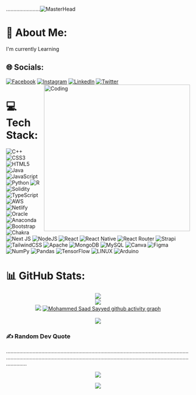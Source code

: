 .......................![MasterHead](https://media.licdn.com/dms/image/C5112AQEoq9MxhwjOcA/article-cover_image-shrink_600_2000/0/1558900050534?e=2147483647&v=beta&t=S151jyZ2WZGWLfHpE9wj8W4_o1XIflHWJBk881m9R2Y)


# 💫 About Me:
I'm currently Learning


## 🌐 Socials:
[![Facebook](https://img.shields.io/badge/Facebook-%231877F2.svg?logo=Facebook&logoColor=white)](https://facebook.com/mohammedsaad.sayyed.1) [![Instagram](https://img.shields.io/badge/Instagram-%23E4405F.svg?logo=Instagram&logoColor=white)](https://instagram.com/Saad_4883) [![LinkedIn](https://img.shields.io/badge/LinkedIn-%230077B5.svg?logo=linkedin&logoColor=white)](https://linkedin.com/in/mohammad-saad-sayyed-750b8920b) [![Twitter](https://img.shields.io/badge/Twitter-%231DA1F2.svg?logo=Twitter&logoColor=white)](https://twitter.com/Mdsaadstwt) 
                <img align="right" width="400" border-radius="10" src="https://camo.githubusercontent.com/cae12fddd9d6982901d82580bdf321d81fb299141098ca1c2d4891870827bf17/68747470733a2f2f6d69726f2e6d656469756d2e636f6d2f6d61782f313336302f302a37513379765349765f7430696f4a2d5a2e676966" alt="Coding">


# 💻 Tech Stack:
![C++](https://img.shields.io/badge/c++-%2300599C.svg?style=plastic&logo=c%2B%2B&logoColor=white) ![CSS3](https://img.shields.io/badge/css3-%231572B6.svg?style=plastic&logo=css3&logoColor=white) ![HTML5](https://img.shields.io/badge/html5-%23E34F26.svg?style=plastic&logo=html5&logoColor=white) ![Java](https://img.shields.io/badge/java-%23ED8B00.svg?style=plastic&logo=java&logoColor=white) ![JavaScript](https://img.shields.io/badge/javascript-%23323330.svg?style=plastic&logo=javascript&logoColor=%23F7DF1E) ![Python](https://img.shields.io/badge/python-3670A0?style=plastic&logo=python&logoColor=ffdd54) ![R](https://img.shields.io/badge/r-%23276DC3.svg?style=plastic&logo=r&logoColor=white) ![Solidity](https://img.shields.io/badge/Solidity-%23363636.svg?style=plastic&logo=solidity&logoColor=white) ![TypeScript](https://img.shields.io/badge/typescript-%23007ACC.svg?style=plastic&logo=typescript&logoColor=white) ![AWS](https://img.shields.io/badge/AWS-%23FF9900.svg?style=plastic&logo=amazon-aws&logoColor=white) ![Netlify](https://img.shields.io/badge/netlify-%23000000.svg?style=plastic&logo=netlify&logoColor=#00C7B7) ![Oracle](https://img.shields.io/badge/Oracle-F80000?style=plastic&logo=oracle&logoColor=white) ![Anaconda](https://img.shields.io/badge/Anaconda-%2344A833.svg?style=plastic&logo=anaconda&logoColor=white) ![Bootstrap](https://img.shields.io/badge/bootstrap-%23563D7C.svg?style=plastic&logo=bootstrap&logoColor=white) ![Chakra](https://img.shields.io/badge/chakra-%234ED1C5.svg?style=plastic&logo=chakraui&logoColor=white) ![Next JS](https://img.shields.io/badge/Next-black?style=plastic&logo=next.js&logoColor=white) ![NodeJS](https://img.shields.io/badge/node.js-6DA55F?style=plastic&logo=node.js&logoColor=white) ![React](https://img.shields.io/badge/react-%2320232a.svg?style=plastic&logo=react&logoColor=%2361DAFB) ![React Native](https://img.shields.io/badge/react_native-%2320232a.svg?style=plastic&logo=react&logoColor=%2361DAFB) ![React Router](https://img.shields.io/badge/React_Router-CA4245?style=plastic&logo=react-router&logoColor=white) ![Strapi](https://img.shields.io/badge/strapi-%232E7EEA.svg?style=plastic&logo=strapi&logoColor=white) ![TailwindCSS](https://img.shields.io/badge/tailwindcss-%2338B2AC.svg?style=plastic&logo=tailwind-css&logoColor=white) ![Apache](https://img.shields.io/badge/apache-%23D42029.svg?style=plastic&logo=apache&logoColor=white) ![MongoDB](https://img.shields.io/badge/MongoDB-%234ea94b.svg?style=plastic&logo=mongodb&logoColor=white) ![MySQL](https://img.shields.io/badge/mysql-%2300f.svg?style=plastic&logo=mysql&logoColor=white) ![Canva](https://img.shields.io/badge/Canva-%2300C4CC.svg?style=plastic&logo=Canva&logoColor=white) 	![Figma](https://img.shields.io/badge/figma-%23F24E1E.svg?style=plastic&logo=figma&logoColor=white) ![NumPy](https://img.shields.io/badge/numpy-%23013243.svg?style=plastic&logo=numpy&logoColor=white) ![Pandas](https://img.shields.io/badge/pandas-%23150458.svg?style=plastic&logo=pandas&logoColor=white) ![TensorFlow](https://img.shields.io/badge/TensorFlow-%23FF6F00.svg?style=plastic&logo=TensorFlow&logoColor=white) ![LINUX](https://img.shields.io/badge/Linux-FCC624?style=plastic&logo=linux&logoColor=black) ![Arduino](https://img.shields.io/badge/-Arduino-00979D?style=plastic&logo=Arduino&logoColor=white)


# 📊 GitHub Stats:

<div align="center">


![](https://github-readme-stats.vercel.app/api?username=Md-saaad&theme=blue-green&hide_border=false&include_all_commits=false&count_private=false)<br/>
![](https://github-readme-streak-stats.herokuapp.com/?user=Md-saaad&theme=blue-green&hide_border=false)<br/>
![](https://github-readme-stats.vercel.app/api/top-langs/?username=Md-saaad&theme=blue-green&hide_border=false&include_all_commits=false&count_private=false&layout=compact)
[![Mohammed Saad Sayyed github activity graph](https://github-readme-activity-graph.vercel.app/graph?username=MD-saaad&bg_color=000000&color=9745f5&line=9745f5&point=8318b6&area=true&hide_border=true)](https://github-readme-activity-graph.vercel.app)<br><br>
![](https://github-readme-stats.vercel.app/api/top-langs/?username=MD-saaad&theme=midnight-purple&hide_border=false&include_all_commits=true&count_private=false&layout=compact)

</div>

### ✍️ Random Dev Quote

......................................................................................................................................................................................................................................................................

<div align="center">

![](https://quotes-github-readme.vercel.app/api?type=vetical&theme=radical)

[![](https://visitcount.itsvg.in/api?id=Md-saaad&icon=1&color=5)](https://visitcount.itsvg.in)

<!-- Proudly created with GPRM ( https://gprm.itsvg.in ) -->
</div>
